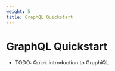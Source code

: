 ```yaml
---
weight: 5
title: GraphQL Quickstart
---
```


# GraphQL Quickstart

* TODO: Quick introduction to GraphiQL
